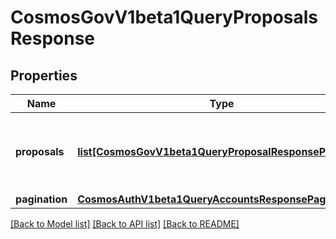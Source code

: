 # CosmosGovV1beta1QueryProposalsResponse

## Properties
Name | Type | Description | Notes
------------ | ------------- | ------------- | -------------
**proposals** | [**list[CosmosGovV1beta1QueryProposalResponseProposal]**](CosmosGovV1beta1QueryProposalResponseProposal.md) | proposals defines all the requested governance proposals. | [optional] 
**pagination** | [**CosmosAuthV1beta1QueryAccountsResponsePagination**](CosmosAuthV1beta1QueryAccountsResponsePagination.md) |  | [optional] 

[[Back to Model list]](../README.md#documentation-for-models) [[Back to API list]](../README.md#documentation-for-api-endpoints) [[Back to README]](../README.md)

